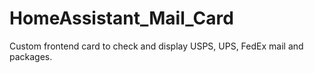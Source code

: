 # HomeAssistant_Mail_Card
Custom frontend card to check and display USPS, UPS, FedEx mail and packages.
